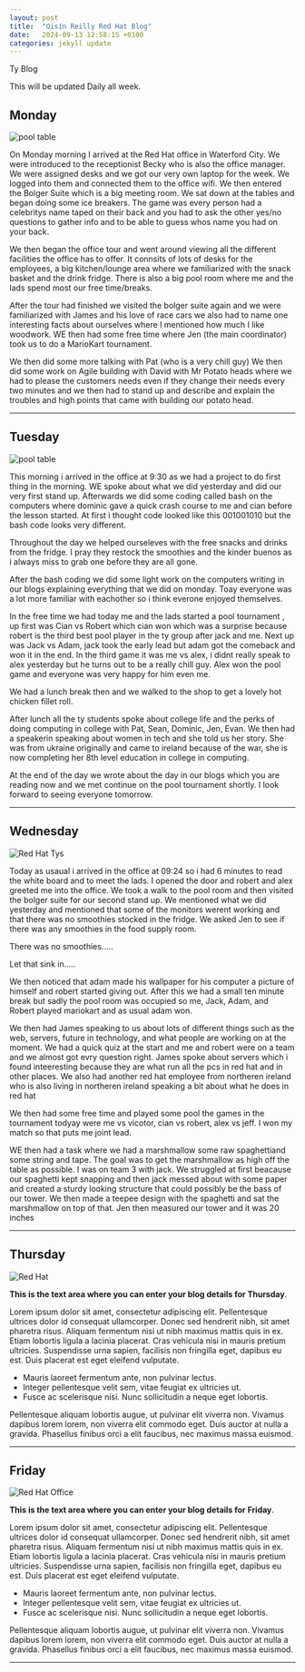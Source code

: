 ```yaml
---
layout: post
title:  "Oisín Reilly Red Hat Blog"
date:   2024-09-13 12:58:15 +0100
categories: jekyll update
---
```


Ty Blog


This will be updated Daily all week.


## Monday
![pool table](https://media.istockphoto.com/id/149409557/photo/composition-of-billiard.jpg?s=612x612&w=0&k=20&c=Wn6B7acze4xG4TX1S3vusu8nC88nYJBy2_xYhdRNpKU=) 

On Monday morning I arrived at the Red Hat office in Waterford City. We were introduced to the receptionist Becky who is also the office manager. We were assigned desks and we got our very own laptop for the week. We logged into them and connected them to the office wifi. We then entered the Bolger Suite which is a big meeting room. We sat down at the tables and began doing some ice breakers. The game was every person had a celebritys name taped on their back and you had to ask the other yes/no questions to gather info and to be able to guess whos name you had on your back. 

 We then began the office tour and went around viewing all the different facilities the office has to offer. It connsits of lots of desks for the employees, a big kitchen/lounge area where we familiarized with the snack basket and the drink fridge. There is also a big pool room where me and the lads spend most our free time/breaks.

 After the tour had finished we visited the bolger suite again and we were familiarized with James and his love of race cars we also had to name one interesting facts about ourselves where I mentioned how much I like woodwork. WE then had some free time where Jen (the main coordinator) took us to do a MarioKart tournament. 

 We then did some more talking with Pat (who is a very chill guy) We then did some work on Agile building with David with Mr Potato heads where we had to please the customers needs even  if they change their needs every two minutes and we then had to stand up and describe and explain the troubles and high points that came with building our potato head.

  



---
## Tuesday

![pool table](https://media.istockphoto.com/id/149409557/photo/composition-of-billiard.jpg?s=612x612&w=0&k=20&c=Wn6B7acze4xG4TX1S3vusu8nC88nYJBy2_xYhdRNpKU=)


This morning i arrived in the office at 9:30 as we had a project to do first thing in the morning. WE spoke about what we did yesterday and did our very first stand up. Afterwards we did some coding called bash on the computers where dominic gave a quick crash course to me and cian before the lesson started. At first i thought code looked like this 001001010 but the bash code looks very different.

Throughout the day we helped ourseleves with the free snacks and drinks from the fridge. I pray they restock the smoothies and the kinder buenos as i always miss to grab one before they are all gone. 

 After the bash coding we did some light work on the computers writing in our blogs explaining everything that we did on monday. Toay everyone was a lot more familiar with eachother so i think everone enjoyed themselves.
 
 In the free time we had today me and the lads started a pool tournament , up first was Cian vs Robert which cian won which was a surprise because robert is the third best pool player in the ty group after jack and me. Next up was Jack vs Adam, jack took the early lead but adam got the comeback and won it in the end. In the third game it was me vs alex, i didnt really speak to alex yesterday but he turns out to be a really chill guy. Alex won the pool game and everyone was very happy for him even me.

 We had a lunch break then and we walked to the shop to get a lovely hot chicken fillet roll.

 After lunch all the ty students spoke about college life and the perks of doing computing in college with Pat, Sean, Dominic, Jen, Evan. We then had a speakerin speaking about women in tech and she told us her story. She was from ukraine originally and came to ireland because of the war, she is now completing her 8th level education in college in computing.  

  At the end of the day we wrote about the day in our blogs which you are reading now and we met continue on the pool tournament shortly. I look forward to seeing everyone tomorrow.

 

 


---
## Wednesday
![Red Hat Tys](https://media.licdn.com/dms/image/D4E12AQGU2MRA1t_flw/article-cover_image-shrink_720_1280/0/1669889882460?e=2147483647&v=beta&t=2iisPY76v14iDs2r6ruxcI0rKQ5a51bWC5Ted8bh6Fc "Red Hat TYs")

 Today as usaual i arrived in the office at 09:24 so i had 6 minutes to read the white board and to meet the lads. I opened the door and robert and alex greeted me into the office. We took a walk to the pool room and then visited the bolger suite for our second stand up. We mentioned what we did yesterday and mentioned that some of the monitors werent working and that there was no smoothies stocked in the fridge. We asked Jen to see if there was any smoothies in the food supply room.

  There was no smoothies.....

  Let that sink in.....

  We then noticed that adam made his wallpaper for his computer a picture of himself and robert started giving out.
 After this we had a small ten minute break but sadly the pool room was occupied so me, Jack, Adam, and Robert played mariokart and as usual adam won.

 We then had James speaking to us about lots of different things such as the web, servers, future in technology, and what people are working on at the moment. We had a quick quiz at the start and me and robert were on a team and we almost got evry question right. James spoke about servers which i found inteeresting because they are what run all the pcs in red hat and in other places. We also had another red hat employee from northeren ireland who is also living in northeren ireland speaking a bit about what he does in red hat

 We then had some free time and played some pool the games in the tournament todyay were me vs vicotor, cian vs robert, alex vs jeff. I won my match so that puts me joint lead.


 WE then had a task where we had a marshmallow some raw spaghettiand some string and tape. The goal was to get the marshmallow as high off the table as possible. I was on team 3 with jack. We struggled at first beacause our spaghetti kept snapping and then jack messed about with some paper and created a sturdy looking structure that could possibly be the bass of our tower. We then made a teepee design with the spaghetti and sat the marshmallow on top of that. Jen then measured our tower and it was 20 inches

 





---
## Thursday
![Red Hat](https://miro.medium.com/v2/resize:fit:1400/0*7VyEZgzwUhQMeBqb "Code")

**This is the text area where you can enter your blog details for Thursday**.

Lorem ipsum dolor sit amet, consectetur adipiscing elit. Pellentesque ultrices dolor id consequat ullamcorper. Donec sed hendrerit nibh, sit amet pharetra risus. Aliquam fermentum nisi ut nibh maximus mattis quis in ex. Etiam lobortis ligula a lacinia placerat. Cras vehicula nisi in mauris pretium ultricies. Suspendisse urna sapien, facilisis non fringilla eget, dapibus eu est. Duis placerat est eget eleifend vulputate. 

* Mauris laoreet fermentum ante, non pulvinar lectus. 
* Integer pellentesque velit sem, vitae feugiat ex ultricies ut. 
* Fusce ac scelerisque nisi. Nunc sollicitudin a neque eget lobortis. 

Pellentesque aliquam lobortis augue, ut pulvinar elit viverra non. Vivamus dapibus lorem lorem, non viverra elit commodo eget. Duis auctor at nulla a gravida. Phasellus finibus orci a elit faucibus, nec maximus massa euismod.

---
## Friday
![Red Hat Office](https://github.blog/wp-content/uploads/2023/10/Collaboration-DarkMode-2.png?resize=1200%2C630 "Github")

**This is the text area where you can enter your blog details for Friday**.

Lorem ipsum dolor sit amet, consectetur adipiscing elit. Pellentesque ultrices dolor id consequat ullamcorper. Donec sed hendrerit nibh, sit amet pharetra risus. Aliquam fermentum nisi ut nibh maximus mattis quis in ex. Etiam lobortis ligula a lacinia placerat. Cras vehicula nisi in mauris pretium ultricies. Suspendisse urna sapien, facilisis non fringilla eget, dapibus eu est. Duis placerat est eget eleifend vulputate. 

* Mauris laoreet fermentum ante, non pulvinar lectus. 
* Integer pellentesque velit sem, vitae feugiat ex ultricies ut. 
* Fusce ac scelerisque nisi. Nunc sollicitudin a neque eget lobortis. 

Pellentesque aliquam lobortis augue, ut pulvinar elit viverra non. Vivamus dapibus lorem lorem, non viverra elit commodo eget. Duis auctor at nulla a gravida. Phasellus finibus orci a elit faucibus, nec maximus massa euismod.

---

